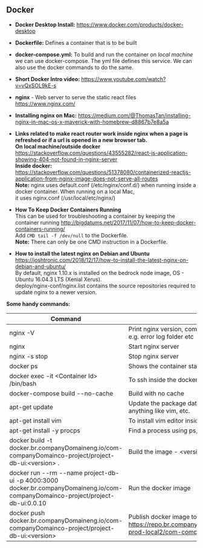 ## Docker

- **Docker Desktop Install:** https://www.docker.com/products/docker-desktop

- **Dockerfile:** Defines a container that is to be built 
- **docker-compose.yml:** To build and run the container on *local machine* we can use docker-compose. The yml file defines this service. We can also use the docker commands to do the same.
- **Short Docker Intro video:** https://www.youtube.com/watch?v=vQxSOL9kE-s 


- **nginx** - Web server to serve the static react files https://www.nginx.com/ 
- **Installing nginx on Mac:** https://medium.com/@ThomasTan/installing-nginx-in-mac-os-x-maverick-with-homebrew-d8867b7e8a5a

- **Links related to make react router work inside nginx when a page is refreshed or if a url is opened in a new browser tab.** \
**On local machine/outside docker** \
https://stackoverflow.com/questions/43555282/react-js-application-showing-404-not-found-in-nginx-server \
**Inside docker:** \
https://stackoverflow.com/questions/51378080/containerized-reactjs-application-from-nginx-image-does-not-serve-all-routes \
**Note:** nginx uses default.conf (/etc/nginx/conf.d/) when running inside a docker container. When running on a local Mac, \
it uses nginx.conf (/usr/local/etc/nginx/)

- **How To Keep Docker Containers Running** \
This can be used for troubleshooting a container by keeping the container running
http://bigdatums.net/2017/11/07/how-to-keep-docker-containers-running/ \
Add ```CMD tail -f /dev/null``` to the Dockerfile. \
**Note:** There can only be one CMD instruction in a Dockerfile. 

- **How to install the latest nginx on Debian and Ubuntu** \
https://joshtronic.com/2018/12/17/how-to-install-the-latest-nginx-on-debian-and-ubuntu/ \
By default, nginx 1.10.x is installed on the bedrock node image, OS - Ubuntu 16.04.3 LTS (Xenial Xerus). \
deploy/nginx-conf/nginx.list contains the source repositories required to update nginx to a newer version. 

**Some handy commands:**

| Command | Details |
| ------------- |-------------|
| nginx -V | Print nginx version, compiler version, configure script parameters, display nginx folder locations, e.g. error log folder etc |
| nginx | Start nginx server |
| nginx -s stop | Stop nginx server |
| docker ps | Shows the container status |
| docker exec -it &lt;Container Id&gt; /bin/bash | To ssh inside the docker container. Replace &lt;Container Id&gt; obtained from docker ps |
| docker-compose build --no-cache | Build with no cache |
| apt-get update|Update the package database. In this context use it inside the docker container before installing anything like vim, etc.|
| apt-get install vim | To install vim editor inside docker container |
| apt-get install -y procps| Find a process using ps, e.g. find nginx process - ps aux | grep nginx|
| docker build -t docker.br.companyDomaineng.io/com-companyDomainco-project/project-db-ui:&lt;version&gt; . | Build the image - &lt;version&gt; can be 0.0.1 etc|
| docker run --rm --name project-db-ui -p 4000:3000 docker.br.companyDomaineng.io/com-companyDomainco-project/project-db-ui:0.0.10 | Run the docker image
| docker push docker.br.companyDomaineng.io/com-companyDomainco-project/project-db-ui:&lt;version&gt; | Publish docker image to Artifactory - https://repo.br.companyDomaineng.io/artifactory/webapp/#/artifacts/browse/tree/General/docker-prod-local2/com-companyDomainco-project/project-db-ui |